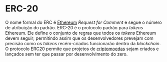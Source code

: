 # ERC-20 

O nome formal do ERC é [Ethereum](Ethereum.md) _Request for Comment_ e segue o número de atribuição do padrão. ERC-20 é o protocolo padrão para _tokens_ Ethereum. Ele define o conjunto de regras que todos os _tokens_ Ethereum devem seguir; permitindo assim que os desenvolvedores prevejam com precisão como os _tokens_ recém-criados funcionarão dentro da _blockchain_. O protocolo ERC20 permite que projetos de [criptomoedas](Criptomoedas.md) sejam criados e lançados sem ter que passar por desenvolvimento do zero.
